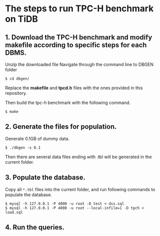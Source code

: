# The steps to run TPC-H benchmark on TiDB



## 1. Download the TPC-H benchmark and modify makefile according to specific steps for each DBMS.
Unzip the downloaded file
Navigate through the command line to DBGEN folder  
```
$ cd dbgen/
```  

Replace the **makefile** and **tpcd.h** files with the ones provided in this repository.  

Then build the tpc-h benchmark with the following command.  
```
$ make
```

## 2. Generate the files for population. 

Generate 0.1GB of dummy data.
```
$ ./dbgen -s 0.1
```  
Then there are several data files ending with .tbl will be generated in the current folder.

## 3. Populate the database.
Copy all `*.tbl` files into the current folder, and run following commands to populate the database.
```
$ mysql -h 127.0.0.1 -P 4000 -u root -D test < dss.sql
$ mysql -h 127.0.0.1 -P 4000 -u root --local-infile=1 -D tpch < load.sql
```  

## 4. Run the queries.
```